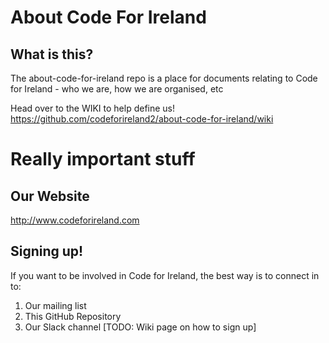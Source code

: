# About Code For Ireland

## What is this?
The about-code-for-ireland repo is a place for documents relating to Code for Ireland - who we are, how we are organised, etc

Head over to the WIKI  to help define us!
https://github.com/codeforireland2/about-code-for-ireland/wiki

# Really important stuff
## Our Website
http://www.codeforireland.com

## Signing up!
If you want to be involved in Code for Ireland, the best way is to connect in to:
1. Our mailing list
2. This GitHub Repository
3. Our Slack channel
[TODO: Wiki page on how to sign up]
